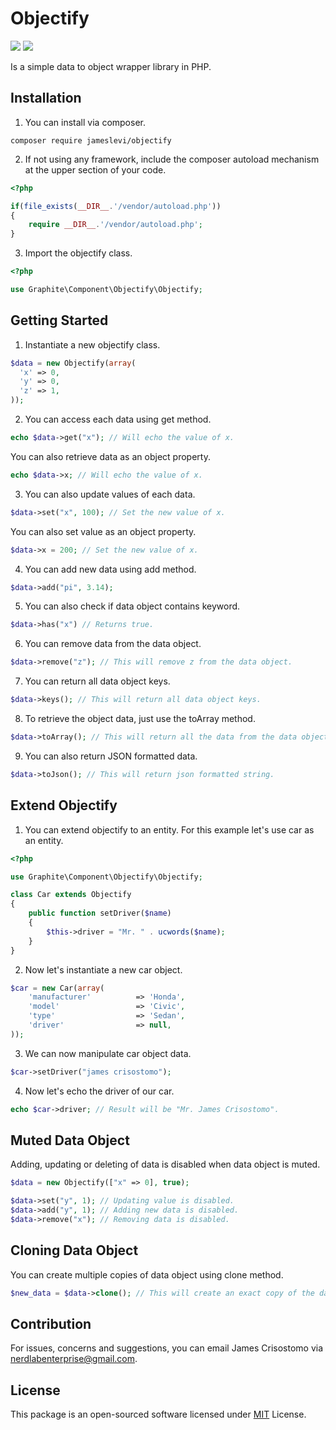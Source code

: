 # Objectify

![](https://img.shields.io/badge/packagist-v1.0.1-informational?style=flat&logo=<LOGO_NAME>&logoColor=white&color=2bbc8a) ![](https://img.shields.io/badge/license-MIT-informational?style=flat&logo=<LOGO_NAME>&logoColor=white&color=2bbc8a)

Is a simple data to object wrapper library in PHP.

## Installation
1. You can install via composer.
```
composer require jameslevi/objectify
```
2. If not using any framework, include the composer autoload mechanism at the upper section of your code.
```php
<?php

if(file_exists(__DIR__.'/vendor/autoload.php'))
{
    require __DIR__.'/vendor/autoload.php';
}
```
3. Import the objectify class.
```php
<?php

use Graphite\Component\Objectify\Objectify;
```
## Getting Started
1. Instantiate a new objectify class.
```php
$data = new Objectify(array(
  'x' => 0,
  'y' => 0,
  'z' => 1,
));
```
2. You can access each data using get method.
```php
echo $data->get("x"); // Will echo the value of x.
```
You can also retrieve data as an object property.
```php
echo $data->x; // Will echo the value of x.
```
3. You can also update values of each data.
```php
$data->set("x", 100); // Set the new value of x.
```
You can also set value as an object property.
```php
$data->x = 200; // Set the new value of x.
```
4. You can add new data using add method.
```php
$data->add("pi", 3.14);
```
5. You can also check if data object contains keyword.
```php
$data->has("x") // Returns true.
```
6. You can remove data from the data object.
```php
$data->remove("z"); // This will remove z from the data object.
```
7. You can return all data object keys.
```php
$data->keys(); // This will return all data object keys.
```
8. To retrieve the object data, just use the toArray method.
```php
$data->toArray(); // This will return all the data from the data object in array.
```
9. You can also return JSON formatted data.
```php
$data->toJson(); // This will return json formatted string.
```
## Extend Objectify
1. You can extend objectify to an entity. For this example let's use car as an entity.
```php
<?php

use Graphite\Component\Objectify\Objectify;

class Car extends Objectify
{
    public function setDriver($name)
    {
        $this->driver = "Mr. " . ucwords($name);
    }
}
```
2. Now let's instantiate a new car object.
```php
$car = new Car(array(
    'manufacturer'          => 'Honda',
    'model'                 => 'Civic',
    'type'                  => 'Sedan',
    'driver'                => null,
));
```
3. We can now manipulate car object data.
```php
$car->setDriver("james crisostomo");
```
4. Now let's echo the driver of our car.
```php
echo $car->driver; // Result will be "Mr. James Crisostomo".
```
## Muted Data Object
Adding, updating or deleting of data is disabled when data object is muted.
```php
$data = new Objectify(["x" => 0], true);

$data->set("y", 1); // Updating value is disabled.
$data->add("y", 1); // Adding new data is disabled.
$data->remove("x"); // Removing data is disabled.
```
## Cloning Data Object
You can create multiple copies of data object using clone method.
```php
$new_data = $data->clone(); // This will create an exact copy of the data object.
```
## Contribution
For issues, concerns and suggestions, you can email James Crisostomo via nerdlabenterprise@gmail.com.
## License
This package is an open-sourced software licensed under [MIT](https://opensource.org/licenses/MIT) License.
